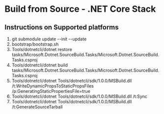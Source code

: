 # Build from Source - .NET Core Stack

## Instructions on Supported platforms
1. git submodule update --init --update
2. bootstrap/bootstrap.sh
3. Tools/dotnetcli/dotnet restore tasks/Microsoft.Dotnet.SourceBuild.Tasks/Microsoft.Dotnet.SourceBuild.Tasks.csproj
4. Tools/dotnetcli/dotnet build tasks/Microsoft.Dotnet.SourceBuild.Tasks/Microsoft.Dotnet.SourceBuild.Tasks.csproj
5. Tools/dotnetcli/dotnet Tools/dotnetcli/sdk/1.0.0/MSBuild.dll /t:WriteDynamicPropsToStaticPropsFiles /p:GeneratingStaticPropertiesFile=true
6. Tools/dotnetcli/dotnet Tools/dotnetcli/sdk/1.0.0/MSBuild.dll /t:Sync
7. Tools/dotnetcli/dotnet Tools/dotnetcli/sdk/1.0.0/MSBuild.dll /t:GenerateSourceTarball